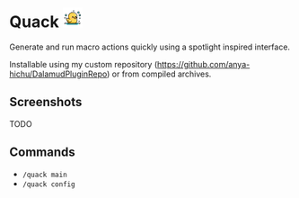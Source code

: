 
# Quack <img src="https://github.com/anya-hichu/Quack/raw/master/images/icon.png" height="35"/>

Generate and run macro actions quickly using a spotlight inspired interface.

Installable using my custom repository (https://github.com/anya-hichu/DalamudPluginRepo) or from compiled archives.

## Screenshots

TODO

## Commands

- `/quack main`
- `/quack config`
